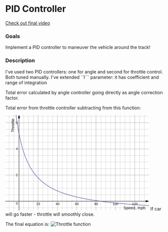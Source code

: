 # PID Controller
[Check out final video](https://youtu.be/JwKJopKT5qc)

[//]: # (Image References)

[throttle_by_speed]: ./images/throttle_by_speed.png

### Goals
Implement a PID controller to maneuver the vehicle around the track!

### Description
I've used two PID controllers: one for angle and second for throttle control. Both tuned manually. I've extended ``I``` parameter: it has coefficient and range of integration

Total error calculated by angle controller going directly as angle correction factor.

Total error from throttle controller subtracting from this function:

<img src="https://raw.githubusercontent.com/kradio3/xakameyn/master/images/throttle_by_speed.png" height="300">
If car will go faster - throttle will smoothly close.

The final equation is:
![Throttle function](https://www.codecogs.com/eqnedit.php?latex=\frac{5}{(0.05\cdot&space;speed&space;&plus;&space;0.8)}&space;-&space;1&space;-&space;ERROR_{throttle})

